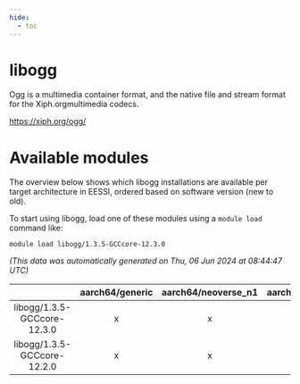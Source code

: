 ```yaml
---
hide:
  - toc
---
```


libogg
======


Ogg is a multimedia container format, and the native file and stream format for the Xiph.orgmultimedia codecs.

https://xiph.org/ogg/
# Available modules


The overview below shows which libogg installations are available per target architecture in EESSI, ordered based on software version (new to old).

To start using libogg, load one of these modules using a `module load` command like:

```shell
module load libogg/1.3.5-GCCcore-12.3.0
```

*(This data was automatically generated on Thu, 06 Jun 2024 at 08:44:47 UTC)*  

| |aarch64/generic|aarch64/neoverse_n1|aarch64/neoverse_v1|x86_64/generic|x86_64/amd/zen2|x86_64/amd/zen3|x86_64/intel/haswell|x86_64/intel/skylake_avx512|
| :---: | :---: | :---: | :---: | :---: | :---: | :---: | :---: | :---: |
|libogg/1.3.5-GCCcore-12.3.0|x|x|x|x|x|x|x|x|
|libogg/1.3.5-GCCcore-12.2.0|x|x|x|x|x|x|x|x|

